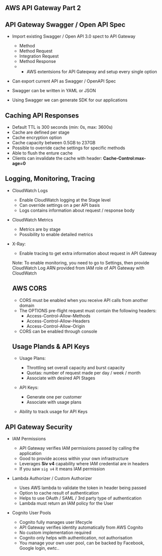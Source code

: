 ## AWS API Gateway Part 2

## API Gateway Swagger / Open API Spec
* Import existing Swagger / Open API 3.0 spect to API Gateway
  * Method
  * Method Request
  * Integration Request
  * Method Response
  * + AWS extentsions for API Gateqway and setup every single option

* Can export current API as Swagger / OpenAPI Spec
* Swagger can be written in YAML or JSON
* Using Swagger we can generate SDK for our applications

## Caching API Responses
* Default TTL is 300 seconds (min: 0s, max: 3600s)
* Cache are defined per stage
* Cache encryption option
* Cache capacity between 0.5GB to 237GB
* Possible to override cache settings for specific methods
* Able to flush the enture cache
* Clients can invalidate the cache with header: **Cache-Control:max-age=0** 

## Logging, Monitoring, Tracing
* CloudWatch Logs
  * Enable CloudWatch logging at the Stage level
  * Can override settings on a per API basis
  * Logs contains information about request / response body

* CloudWatch Metrics
  * Metrics are by stage
  * Possibility to enable detailed metrics

* X-Ray:
  * Enable tracing to get extra information about request in API Gateway

  Note: To enable monitoring, you need to go to Settings, then provide CloudWatch Log ARN provided from IAM role of API Gateway with CloudWatch

  ## AWS CORS
  * CORS must be enabled when you receive API calls from another domain
  * The OPTIONS pre-flight request must contain the following headers:
    * Access-Control-Allow-Methods
    * Access-Control-Allow-Headers
    * Access-Control-Allow-Origin
  * CORS can be enabled through console

  ## Usage Plands & API Keys
  * Usage Plans:
    * Throttling set overall capacity and burst capacity
    * Quotas: number of request made per day / week / month
    * Associate with desired API Stages

  * API Keys:
    * Generate one per customer
    * Associate with usage plans
  
  * Ability to track usage for API Keys

## API Gateway Security
* IAM Permissions
  * API Gateway verifies IAM permissions passed by calling the application
  * Good to provide access within your own infrastructure
  * Leverages **Siv v4** capability where IAM credential are in headers
  * If you saw `sig v4` it means IAM permission

* Lambda Authorizer / Custom Authorizer
  * Uses AWS lambda to validate the token in header being passed
  * Option to cache result of authentication
  * Helps to use OAuth / SAML / 3rd party type of authentication
  * Lambda must return an IAM policy for the User

* Cognito User Pools
  * Cognito fully manages user lifecycle
  * API Gateway verifies identity automatically from AWS Cognito
  * No custom implementation required
  * Cognito only helps with authentication, not authorisation
  * You manage your own user pool, can be backed by Facebook, Google login, ewtc..
